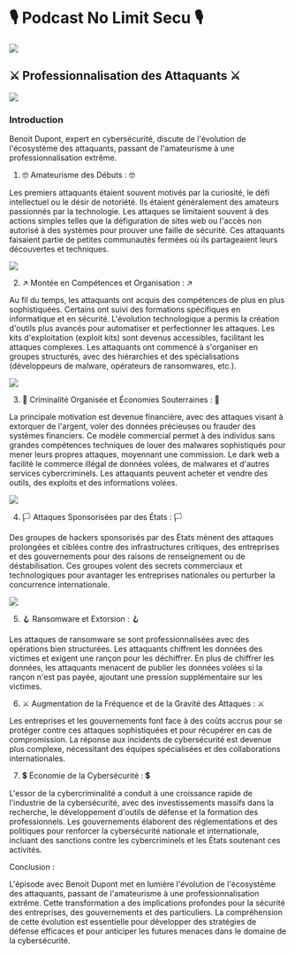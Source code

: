 # 🎙️ Podcast No Limit Secu 🎙️

![](https://pbs.twimg.com/profile_images/580117972687069184/YpqzOtfU_400x400.jpg)

## ⚔️ Professionnalisation des Attaquants ⚔️

![](https://academy.avast.com/hubfs/New_Avast_Academy/Hackers/Hacker-Thumb-a1.png)

### Introduction

Benoit Dupont, expert en cybersécurité, discute de l'évolution de l'écosystème des attaquants, passant de l'amateurisme à une professionnalisation extrême.

1. 🤓 Amateurisme des Débuts : 🤓

Les premiers attaquants étaient souvent motivés par la curiosité, le défi intellectuel ou le désir de notoriété. Ils étaient généralement des amateurs passionnés par la technologie. Les attaques se limitaient souvent à des actions simples telles que la défiguration de sites web ou l'accès non autorisé à des systèmes pour prouver une faille de sécurité. Ces attaquants faisaient partie de petites communautés fermées où ils partageaient leurs découvertes et techniques.

![](https://media.makeameme.org/created/informatik.jpg)

2. ↗️ Montée en Compétences et Organisation : ↗️

Au fil du temps, les attaquants ont acquis des compétences de plus en plus sophistiquées. Certains ont suivi des formations spécifiques en informatique et en sécurité. L'évolution technologique a permis la création d'outils plus avancés pour automatiser et perfectionner les attaques. Les kits d'exploitation (exploit kits) sont devenus accessibles, facilitant les attaques complexes. Les attaquants ont commencé à s'organiser en groupes structurés, avec des hiérarchies et des spécialisations (développeurs de malware, opérateurs de ransomwares, etc.).

![](https://t4.ftcdn.net/jpg/04/73/25/81/360_F_473258184_bEO2EfqRonuZu8Y77aycLjDWF29e89qg.jpg)

3. 👥 Criminalité Organisée et Économies Souterraines : 👥

La principale motivation est devenue financière, avec des attaques visant à extorquer de l'argent, voler des données précieuses ou frauder des systèmes financiers. Ce modèle commercial permet à des individus sans grandes compétences techniques de louer des malwares sophistiqués pour mener leurs propres attaques, moyennant une commission. Le dark web a facilité le commerce illégal de données volées, de malwares et d'autres services cybercriminels. Les attaquants peuvent acheter et vendre des outils, des exploits et des informations volées.

![](https://images.cointelegraph.com/cdn-cgi/image/format=auto,onerror=redirect,quality=90,width=1434/https://s3.cointelegraph.com/storage/uploads/view/3a57fa72b6a5ec808dc9a2da2c39988b.jpg)

4. 🏳️ Attaques Sponsorisées par des États : 🏳️

Des groupes de hackers sponsorisés par des États mènent des attaques prolongées et ciblées contre des infrastructures critiques, des entreprises et des gouvernements pour des raisons de renseignement ou de déstabilisation. Ces groupes volent des secrets commerciaux et technologiques pour avantager les entreprises nationales ou perturber la concurrence internationale.

![](https://www.geco-it.fr/wp-content/uploads/2021/05/ransomware.jpg)

5. 🪝 Ransomware et Extorsion : 🪝

Les attaques de ransomware se sont professionnalisées avec des opérations bien structurées. Les attaquants chiffrent les données des victimes et exigent une rançon pour les déchiffrer. En plus de chiffrer les données, les attaquants menacent de publier les données volées si la rançon n'est pas payée, ajoutant une pression supplémentaire sur les victimes.

6. ⚔️ Augmentation de la Fréquence et de la Gravité des Attaques : ⚔️

Les entreprises et les gouvernements font face à des coûts accrus pour se protéger contre ces attaques sophistiquées et pour récupérer en cas de compromission. La réponse aux incidents de cybersécurité est devenue plus complexe, nécessitant des équipes spécialisées et des collaborations internationales.

7. 💲 Économie de la Cybersécurité : 💲

L'essor de la cybercriminalité a conduit à une croissance rapide de l'industrie de la cybersécurité, avec des investissements massifs dans la recherche, le développement d'outils de défense et la formation des professionnels. Les gouvernements élaborent des réglementations et des politiques pour renforcer la cybersécurité nationale et internationale, incluant des sanctions contre les cybercriminels et les États soutenant ces activités.

Conclusion :

L'épisode avec Benoit Dupont met en lumière l'évolution de l'écosystème des attaquants, passant de l'amateurisme à une professionnalisation extrême. Cette transformation a des implications profondes pour la sécurité des entreprises, des gouvernements et des particuliers. La compréhension de cette évolution est essentielle pour développer des stratégies de défense efficaces et pour anticiper les futures menaces dans le domaine de la cybersécurité.